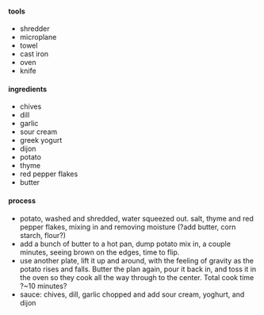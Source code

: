 #### tools

- shredder
- microplane
- towel
- cast iron
- oven
- knife

#### ingredients

- chives
- dill
- garlic
- sour cream
- greek yogurt
- dijon
- potato
- thyme
- red pepper flakes
- butter

#### process

- potato, washed and shredded, water squeezed out. salt, thyme and red pepper flakes, mixing in and removing moisture (?add butter, corn starch, flour?)
- add a bunch of butter to a hot pan, dump potato mix in, a couple minutes, seeing brown on the edges, time to flip.
- use another plate, lift it up and around, with the feeling of gravity as the potato rises and falls. Butter the plan again, pour it back in, and toss it in the oven so they cook all the way through to the center. Total cook time ?~10 minutes?
- sauce: chives, dill, garlic chopped and add sour cream, yoghurt, and dijon
